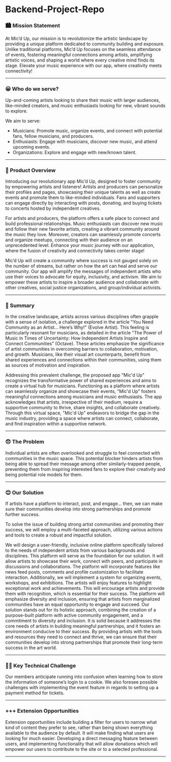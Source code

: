 # Backend-Project-Repo
### 🏙️  Mission Statement 
At Mic’d Up, our mission is to revolutionize the artistic landscape by providing a unique platform dedicated to community building and exposure. Unlike traditional platforms, Mic’d Up focuses on the seamless attendance of events, fostering meaningful connections among artists, amplifying artistic voices, and shaping a world where every creative mind finds its stage. Elevate your music experience with our app, where creativity meets connectivity!

___


### 😀 Who do we serve?
Up-and-coming artists looking to share their music with larger audiences, like-minded creators, and music enthusiasts looking for new, vibrant sounds to explore. 

We aim to serve:
  - Musicians: Promote music, organize events, and connect with potential fans, fellow musicians, and 
producers.
  - Enthusiasts: Engage with musicians, discover new music, and attend upcoming events.
  - Organizations: Explore and engage with new/known talent.

____


### 📱 Product Overview
Introducing our revolutionary app Mic’d Up, designed to foster community by empowering artists and listeners! Artists and producers can personalize their profiles and pages, showcasing their unique talents as well as create events and promote them to like-minded individuals. Fans and supporters can engage directly by interacting with posts, donating, and buying tickets to concerts hosted by independent creatives.

For artists and producers, the platform offers a safe place to connect and build professional relationships. Music enthusiasts can discover new music and follow their new favorite artists, creating a vibrant community around the music they love. Moreover, creators can seamlessly promote concerts and organize meetups, connecting with their audience on an unprecedented level. Enhance your music journey with our application, where the fusion of creativity and connectivity takes center stage!

Mic’d Up will create a community where success is not gauged solely on the number of streams, but rather on how the art can heal and serve our community. Our app will amplify the messages of independent artists who use their voices to advocate for equity, inclusivity, and activism. We aim to empower these artists to inspire a broader audience and collaborate with other creatives, social justice organizations, and group/individual activists.

___


### 📝 Summary
In the creative landscape, artists across various disciplines often grapple with a sense of isolation, a challenge explored in the article "You Need Community as an Artist... Here’s Why!" (Evolve Artist). This feeling is particularly resonant for musicians, as detailed in the article "The Power of Music in Times of Uncertainty: How Independent Artists Inspire and Connect Communities” (Octave). These articles emphasize the significance of artist communities in overcoming barriers to collaboration, motivation, and growth. Musicians, like their visual art counterparts, benefit from shared experiences and connections within their communities, using them as sources of motivation and inspiration.

Addressing this prevalent challenge, the proposed app "Mic'd Up" recognizes the transformative power of shared experiences and aims to create a virtual hub for musicians. Functioning as a platform where artists can seamlessly organize and showcase their events, "Mic'd Up" fosters meaningful connections among musicians and music enthusiasts. The app acknowledges that artists, irrespective of their medium, require a supportive community to thrive, share insights, and collaborate creatively. Through this virtual space, "Mic'd Up" endeavors to bridge the gap in the music industry, providing a space where artists can connect, collaborate, and find inspiration within a supportive network.

___


### 😞 The Problem 
Individual artists are often overlooked and struggle to feel connected with communities in the music space. This potential blocker hinders artists from being able to spread their message among other similarly-trapped people, preventing them from inspiring interested fans to explore their creativity and being potential role models for them.

___


### 😊 Our Solution
If artists have a platform to interact, post, and engage… then, we can make sure their communities develop into strong partnerships and promote further success. 

To solve the issue of building strong artist communities and promoting their success, we will employ a multi-faceted approach, utilizing various actions and tools to create a robust and impactful solution. 

We will design a user-friendly, inclusive online platform specifically tailored to the needs of independent artists from various backgrounds and disciplines. This platform will serve as the foundation for our solution. It will allow artists to showcase their work, connect with peers, and participate in discussions and collaborations. The platform will incorporate features like news feed posts, comments and profile customization to facilitate interaction. Additionally, we will implement a system for organizing events, workshops, and exhibitions. The artists will enjoy features to highlight exceptional work and achievements. This will encourage artists and provide them with recognition, which is essential for their success. The platform will emphasize diversity and inclusion, ensuring that artists from marginalized communities have an equal opportunity to engage and succeed. Our solution stands out for its holistic approach, combining the creation of a purpose-built platform with active community engagement, and a commitment to diversity and inclusion. It is solid because it addresses the core needs of artists in building meaningful partnerships, and it fosters an environment conducive to their success. By providing artists with the tools and resources they need to connect and thrive, we can ensure that their communities develop into strong partnerships that promote their long-term success in the art world.

___


### 🧗‍♂️ Key Technical Challenge
Our members anticipate running into confusion when learning how to store the information of someone’s login to a cookie. We also foresee possible challenges with implementing the event feature in regards to setting up a payment method for tickets. 

___


### +++ Extension Opportunities 
Extension opportunities include building a filter for users to narrow what kind of content they prefer to see, rather than being shown everything available to the audience by default. It will make finding what users are looking for much easier. Developing a direct messaging feature between users, and implementing functionality that will allow donations which will empower our users to contribute to the site or to a selected professional. 

___



